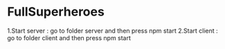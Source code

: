 # FullSuperheroes

1.Start server :  go to folder server and then press npm start
2.Start client :  go to folder client and then press npm start
